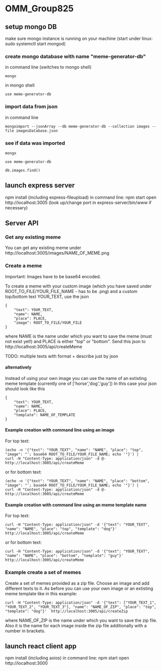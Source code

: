 # OMM_Group825

## setup mongo DB
make sure mongo instance is running on your machine (start under linux: sudo systemctl start mongod)
### create mongo database with name "meme-generator-db"
in command line (switches to mongo shell)
```
mongo
```
in mongo shell
```
use meme-generator-db
```

### import data from json
in command line
```
mongoimport --jsonArray --db meme-generator-db --collection images --file imagesDatabase.json
```
### see if data was imported
```
mongo
```
```
use meme-generator-db
```
```
db.images.find()
```


## launch express server
npm install (including express-fileupload)
in command line: npm start
open http://localhost:3005  (look up/change port in express-server/bin/www if necessary)

## Server API
### Get any existing meme
You can get any existing meme under http://localhost:3005/images/NAME_OF_MEME.png

### Create a meme
Important: Images have to be base64 encoded.

To create a meme with your custom image (which you have saved under ROOT_TO_FILE/YOUR_FILE_NAME - has to be .png) and a custom top/bottom text YOUR_TEXT, use the json
```
{
    "text": YOUR_TEXT,
    "name": NAME,
    "place": PLACE,
    "image": ROOT_TO_FILE/YOUR_FILE
}
```
where NAME is the name under which you want to save the meme (must not exist yet!) and PLACE is either "top" or "bottom".
Send this json to http://localhost:3005/api/createMeme

TODO: multiple texts with format + describe just by json

#### alternatively
Instead of using your own image you can use the name of an extisting meme template (currently one of ['horse','dog','guy'])
In this case your json should look like this
```
{
    "text": YOUR_TEXT,
    "name": NAME,
    "place": PLACE,
    "template": NAME_OF_TEMPLATE
}
```

#### Example creation with command line using an image
For top text:
```
(echo -n '{"text": "YOUR_TEXT", "name": "NAME", "place": "top", "image": "'; base64 ROOT_TO_FILE/YOUR_FILE_NAME; echo '"}') |
curl -H "Content-Type: application/json" -d @-  http://localhost:3005/api/createMeme
```
or for bottom text:
```
(echo -n '{"text": "YOUR_TEXT", "name": "NAME", "place": "bottom", "image": "'; base64 ROOT_TO_FILE/YOUR_FILE_NAME; echo '"}') |
curl -H "Content-Type: application/json" -d @-  http://localhost:3005/api/createMeme
```

#### Example creation with command line using an meme template name
For top text:
```
curl -H "Content-Type: application/json" -d '{"text": "YOUR_TEXT", "name": "NAME", "place": "top", "template": "dog"}'  http://localhost:3005/api/createMeme
```
or for bottom text:
```
curl -H "Content-Type: application/json" -d '{"text": "YOUR_TEXT", "name": "NAME", "place": "bottom", "template": "guy"}'  http://localhost:3005/api/createMeme
```

### Example create a set of memes
Create a set of memes provided as a zip file. Choose an image and add different texts to it. As before you can use your own image or an extisting meme template like in this example:
```
curl -H "Content-Type: application/json" -d '{"text": ["YOUR_TEXT_1", "YOUR_TEXT_2", "YOUR_TEXT_3"], "name": "NAME_OF_ZIP", "place": "top", "template": "dog"}'  http://localhost:3005/api/createZip
```
where NAME_OF_ZIP is the name under which you want to save the zip file. Also it is the name for each image inside the zip file additionally with a number in brackets.

## launch react client app
npm install (including axios)
in command line: npm start
open http://localhost:3000